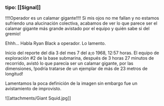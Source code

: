 ### tipo: [[Signal]]
!!!!Operador es un calamar gigante!!!! Si mis ojos no me fallan y no estamos 
sufriendo una alucinación colectiva, acabamos de ver lo que parece ser el calamar gigante más grande avistado por el equipo y quién sabe si del gremio!

Ehhh... Habla Ryan Black a operador. Lo lamento.

Inicio del reporte del día 3 del mes 7 del a;o 1968, 12:57 horas. 
El equipo de exploración #2 de la base submarina, después de 3 horas 27 minutos de recorrido, avistó lo que parecía ser un calamar gigante, por las dimensiones, !podría tratarse de un ejemplar de más de 23 metros de longitud! 

Lamentamos la poca definición de la imagen sin embargo fue un avistamiento de improvisto.

![[attachments/Giant Squid.jpg]]




